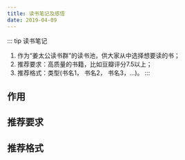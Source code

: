 ```yaml
---
title: 读书笔记及感悟
date: 2019-04-09
---
```


::: tip 读书笔记
1. 作为“姜太公读书群”的读书池，供大家从中选择想要读的书；<br>
2. 推荐要求：高质量的书籍，比如豆瓣评分7.5以上；<br>
3. 推荐格式：类型(书名1， 书名2， 书名3，...)。
:::

## 作用

## 推荐要求

## 推荐格式